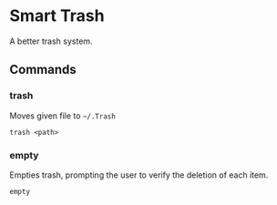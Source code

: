 # Smart Trash

A better trash system.

## Commands

### trash

Moves given file to `~/.Trash`

```
trash <path>
```

### empty

Empties trash, prompting the user to verify the deletion of each item.

```
empty
```
